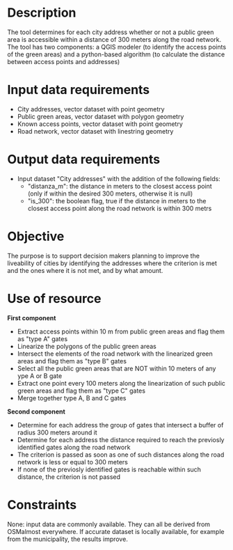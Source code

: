 # Description

The tool determines for each city address whether or not a public green area is accessible within a distance of 300 meters along the road network. The tool has two components: a QGIS modeler (to identify the access points of the green areas) and a python-based algorithm (to calculate the distance between access points and addresses)


# Input data requirements

* City addresses, vector dataset with point geometry
* Public green areas, vector dataset with polygon geometry
* Known access points, vector dataset with point geometry
* Road network, vector dataset with linestring geometry


# Output data requirements

* Input dataset "City addresses" with the addition of the following fields:
   * "distanza_m": the distance in meters to the closest access point (only if within the desired 300 meters, otherwise it is null)
   * "is_300": the boolean flag, true if the distance in meters to the closest access point along the road network is within 300 metrs


# Objective

The purpose is to support decision makers planning to improve the liveability of cities by identifying the addresses where the criterion is met and the ones where it is not met, and by what amount.


# Use of resource

**First component**
* Extract access points within 10 m from public green areas and flag them as "type A" gates
* Linearize the polygons of the public green areas
* Intersect the elements of the road network with the linearized green areas and flag them as "type B" gates
* Select all the public green areas that are NOT within 10 meters of any ype A or B gate
* Extract one point every 100 meters along the linearization of such public green areas and flag them as "type C" gates
* Merge together type A, B and C gates

**Second component**
* Determine for each address the group of gates that intersect a buffer of radius 300 meters around it
* Determine for each address the distance required to reach the previosly identified gates along the road network 
* The criterion is passed as soon as one of such distances along the road network is less or equal to 300 meters
* If none of the previosly identified gates is reachable within such distance, the criterion is not passed


# Constraints
None: input data are commonly available. 
They can all be derived from OSMalmost everywhere. If accurate dataset is locally available, for example from the municipality, the results improve.













